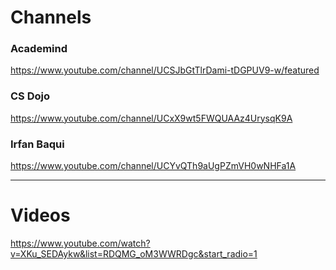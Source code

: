# Channels


### Academind
https://www.youtube.com/channel/UCSJbGtTlrDami-tDGPUV9-w/featured


### CS Dojo
https://www.youtube.com/channel/UCxX9wt5FWQUAAz4UrysqK9A

### Irfan Baqui
https://www.youtube.com/channel/UCYvQTh9aUgPZmVH0wNHFa1A

_____

# Videos

https://www.youtube.com/watch?v=XKu_SEDAykw&list=RDQMG_oM3WWRDgc&start_radio=1
